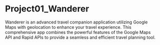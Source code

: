 # Project01_Wanderer
Wanderer is an advanced travel companion application utilizing Google Maps with geolocation to enhance your travel experience. This comprehensive app combines the powerful features of the Google Maps API and Rapid APIs to provide a seamless and efficient travel planning tool.
